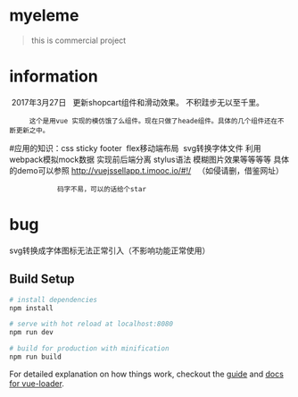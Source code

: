# myeleme

> this is commercial project

# information
  2017年3月27日   更新shopcart组件和滑动效果。 不积跬步无以至千里。
  
         这个是用vue 实现的模仿饿了么组件。现在只做了heade组件。具体的几个组件还在不断更新之中。
     
     
#应用的知识：css sticky footer  flex移动端布局  svg转换字体文件 利用webpack模拟mock数据 实现前后端分离 stylus语法 模糊图片效果等等等等
具体的demo可以参照 http://vuejssellapp.t.imooc.io/#!/    （如侵请删，借鉴网址）
          
                码字不易，可以的话给个star

# bug

svg转换成字体图标无法正常引入（不影响功能正常使用）

## Build Setup

``` bash
# install dependencies
npm install

# serve with hot reload at localhost:8080
npm run dev

# build for production with minification
npm run build
```

For detailed explanation on how things work, checkout the [guide](http://vuejs-templates.github.io/webpack/) and [docs for vue-loader](http://vuejs.github.io/vue-loader).
